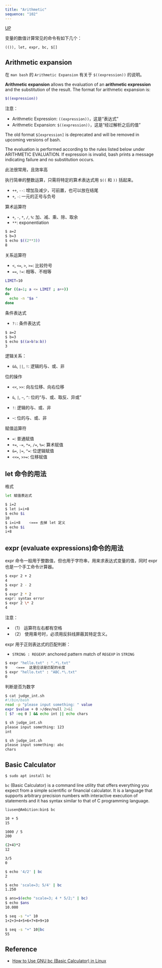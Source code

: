 ```yaml
---
title: "Arithmetic"
sequence: "102"
---
```


[UP](/bash.html)


变量的数值计算常见的命令有如下几个：

```txt
(()), let, expr, bc, $[]
```

## Arithmetic expansion

在 `man bash` 的 `Arithmetic Expansion` 有关于 `$((expression))` 的说明。

**Arithmetic expansion** allows the evaluation of an **arithmetic expression** and the substitution of the result.  The format for arithmetic expansion is:

```bash
$((expression))
```

注意：

- Arithmetic Expression: `((expression))`，这是“表达式”
- Arithmetic Expansion: `$((expression))`，这是“经过解析之后的值”

The old format `$[expression]` is deprecated and will be removed in upcoming versions of bash.

The evaluation is performed according to the rules listed below under ARITHMETIC EVALUATION.  If expression is invalid, bash prints a message indicating failure and no substitution occurs.

此法很常用，且效率高

执行简单的整数运算，只需将特定的算术表达式用 `$((` 和 `))` 括起来。

- `++`, `--`: 增加及减少，可前置，也可以放在结尾
- `+`, `-`: 一元的正号与负号

算术运算符

- `+`, `-`, `*`, `/`, `%`: 加、减、乘、除、取余
- `**`: exponentiation

```bash
$ a=2
$ b=3
$ echo $((2**3))
8
```

关系运算符

- `<`, `<=`, `>`, `>=`: 比较符号
- `==`, `!=`: 相等、不相等

```bash
LIMIT=10

for ((a=1; a <= LIMIT ; a++))
do
  echo -n "$a "
done
```

条件表达式

- `?:`: 条件表达式

```bash
$ a=2
$ b=3
$ echo $((a>b?a:b))
3
```

逻辑关系：

- `&&`, `||`, `!`: 逻辑的与、或、非

位的操作

- `<<`, `>>`: 向左位移、向右位移
- `&`, `|`, `~`, `^`: 位的“与、或、取反、异或”

- `!`: 逻辑的与、或、非
- `~`: 位的与、或、非

赋值运算符

- `=`: 普通赋值
- `+=`, `-=`, `*=`, `/=`, `%=`: 算术赋值
- `&=`, `|=`, `^=`: 位逻辑赋值
- `<<=`, `>>=`: 位移赋值

## let 命令的用法

格式

```bash
let 赋值表达式
```

```bash
$ i=2
$ let i=i+8
$ echo $i
10
$ i=i+8    <=== 去掉 let 定义
$ echo $i
i+8
```

## expr (evaluate expressions)命令的用法

expr 命令一般用于整数值，但也用于字符串，用来求表达式变量的值，同时 expr 也是一个手工命令计算器。

```bash
$ expr 2 + 2
4
$ expr 2 - 2
0
$ expr 2 * 2
expr: syntax error
$ expr 2 \* 2
4
```

注意：

- （1） 运算符左右都有空格
- （2） 使用乘号时，必须用反斜线屏蔽其特定含义。

expr 用于正则表达式的匹配判断：

- `STRING : REGEXP`: anchored pattern match of `REGEXP` in `STRING`

```bash
$ expr "hello.txt" : ".*\.txt"
9    <===  这里应该是匹配的长度
$ expr "hello.txt" : "ABC.*\.txt"
0
```

判断是否为数字

```bash
$ cat judge_int.sh
#!/bin/bash
read -p "please input something: " value
expr $value + 0 >/dev/null 2>&1
[ $? -eq 0 ] && echo int || echo chars

$ sh judge_int.sh
please input something: 123
int

$ sh judge_int.sh
please input something: abc
chars
```

## Basic Calculator

```bash
$ sudo apt install bc
```

`bc` (Basic Calculator) is a command line utility that offers everything you expect from a simple scientific or financial calculator. It is a language that supports arbitrary precision numbers with interactive execution of statements and it has syntax similar to that of C programming language.

```bash
liusen@Ambition:bin$ bc

10 + 5
15

1000 / 5
200

(2+4)*2
12

3/5
0
```

```bash
$ echo '4/2' | bc
2

$ echo 'scale=3; 5/4' | bc
1.250

$ ans=$(echo "scale=3; 4 * 5/2;" | bc)
$ echo $ans
10.000
```

```bash
$ seq -s "+" 10
1+2+3+4+5+6+7+8+9+10

$ seq -s "+" 10|bc
55
```

## Reference

- [How to Use GNU bc (Basic Calculator) in Linux](https://www.tecmint.com/bc-command-examples/)
